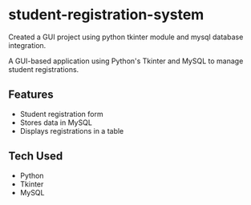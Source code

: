 # student-registration-system
Created a GUI project using python tkinter module and mysql database integration.

A GUI-based application using Python's Tkinter and MySQL to manage student registrations.

## Features
- Student registration form
- Stores data in MySQL
- Displays registrations in a table

## Tech Used
- Python
- Tkinter
- MySQL
